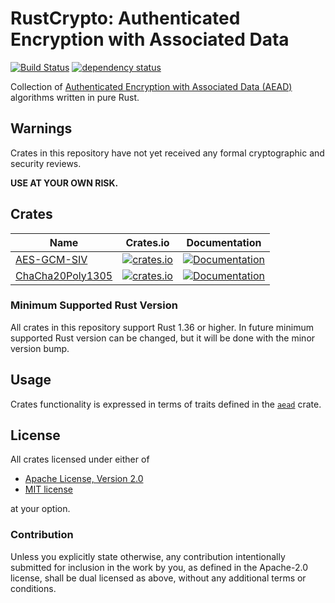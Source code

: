 # RustCrypto: Authenticated Encryption with Associated Data
[![Build Status](https://travis-ci.org/RustCrypto/AEADs.svg?branch=master)](https://travis-ci.org/RustCrypto/AEADs) [![dependency status](https://deps.rs/repo/github/RustCrypto/AEADs/status.svg)](https://deps.rs/repo/github/RustCrypto/AEADs)

Collection of [Authenticated Encryption with Associated Data (AEAD)][1]
algorithms written in pure Rust.

## Warnings

Crates in this repository have not yet received any formal cryptographic and
security reviews.

**USE AT YOUR OWN RISK.**

## Crates
| Name | Crates.io | Documentation |
| ---- | :--------:| :------------:|
| [AES-GCM-SIV](https://en.wikipedia.org/wiki/AES-GCM-SIV) | [![crates.io](https://img.shields.io/crates/v/aes-gcm-siv.svg)](https://crates.io/crates/aes-gcm-siv) | [![Documentation](https://docs.rs/aes-gcm-siv/badge.svg)](https://docs.rs/aes-gcm-siv) |
| [ChaCha20Poly1305](https://tools.ietf.org/html/rfc8439) | [![crates.io](https://img.shields.io/crates/v/chacha20poly1305.svg)](https://crates.io/crates/chacha20poly1305) | [![Documentation](https://docs.rs/chacha20poly1305/badge.svg)](https://docs.rs/chacha20poly1305) |

### Minimum Supported Rust Version
All crates in this repository support Rust 1.36 or higher. In future minimum
supported Rust version can be changed, but it will be done with the minor
version bump.

## Usage

Crates functionality is expressed in terms of traits defined in the [`aead`][2]
crate.

## License

All crates licensed under either of

 * [Apache License, Version 2.0](http://www.apache.org/licenses/LICENSE-2.0)
 * [MIT license](http://opensource.org/licenses/MIT)

at your option.

### Contribution

Unless you explicitly state otherwise, any contribution intentionally submitted
for inclusion in the work by you, as defined in the Apache-2.0 license, shall be
dual licensed as above, without any additional terms or conditions.

[1]: https://en.wikipedia.org/wiki/Authenticated_encryption
[2]: https://docs.rs/aead
